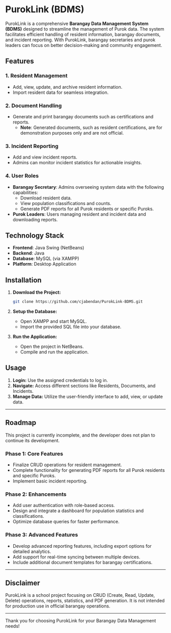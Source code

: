 # PurokLink (BDMS)

PurokLink is a comprehensive **Barangay Data Management System (BDMS)** designed to streamline the management of Purok data. The system facilitates efficient handling of resident information, barangay documents, and incident reporting. With PurokLink, barangay secretaries and purok leaders can focus on better decision-making and community engagement.

## Features

### 1. Resident Management

- Add, view, update, and archive resident information.
- Import resident data for seamless integration.

### 2. Document Handling

- Generate and print barangay documents such as certifications and reports.
  - **Note**: Generated documents, such as resident certifications, are for demonstration purposes only and are not official.

### 3. Incident Reporting

- Add and view incident reports.
- Admins can monitor incident statistics for actionable insights.

### 4. User Roles

- **Barangay Secretary**: Admins overseeing system data with the following capabilities:
  - Download resident data.
  - View population classifications and counts.
  - Generate PDF reports for all Purok residents or specific Puroks.
- **Purok Leaders**: Users managing resident and incident data and downloading reports.

## Technology Stack

- **Frontend**: Java Swing (NetBeans)
- **Backend**: Java
- **Database**: MySQL (via XAMPP)
- **Platform**: Desktop Application

## Installation

1. **Download the Project:**

   ```bash
   git clone https://github.com/cjabendan/PurokLink-BDMS.git
   ```

2. **Setup the Database:**

   - Open XAMPP and start MySQL.
   - Import the provided SQL file into your database.

3. **Run the Application:**

   - Open the project in NetBeans.
   - Compile and run the application.

## Usage

1. **Login:** Use the assigned credentials to log in.
2. **Navigate:** Access different sections like Residents, Documents, and Incidents.
3. **Manage Data:** Utilize the user-friendly interface to add, view, or update data.

---

## Roadmap

This project is currently incomplete, and the developer does not plan to continue its development.

### Phase 1: Core Features

- Finalize CRUD operations for resident management.
- Complete functionality for generating PDF reports for all Purok residents and specific Puroks.
- Implement basic incident reporting.

### Phase 2: Enhancements

- Add user authentication with role-based access.
- Design and integrate a dashboard for population statistics and classifications.
- Optimize database queries for faster performance.

### Phase 3: Advanced Features

- Develop advanced reporting features, including export options for detailed analytics.
- Add support for real-time syncing between multiple devices.
- Include additional document templates for barangay certifications.

---

## Disclaimer

PurokLink is a school project focusing on CRUD (Create, Read, Update, Delete) operations, reports, statistics, and PDF generation. It is not intended for production use in official barangay operations.

---

Thank you for choosing PurokLink for your Barangay Data Management needs!

